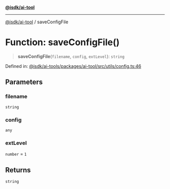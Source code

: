 [**@isdk/ai-tool**](../README.md)

***

[@isdk/ai-tool](../globals.md) / saveConfigFile

# Function: saveConfigFile()

> **saveConfigFile**(`filename`, `config`, `extLevel`): `string`

Defined in: [@isdk/ai-tools/packages/ai-tool/src/utils/config.ts:46](https://github.com/isdk/ai-tool.js/blob/d0765f898f217d97c57c6949502b4a7bef5dce5e/src/utils/config.ts#L46)

## Parameters

### filename

`string`

### config

`any`

### extLevel

`number` = `1`

## Returns

`string`

